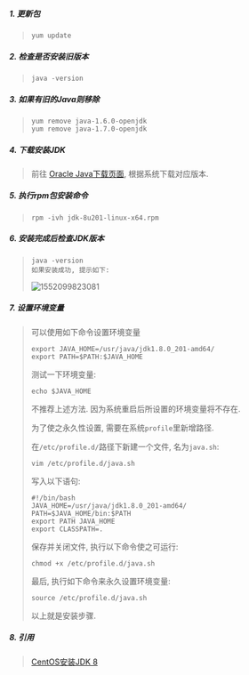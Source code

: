 

##### 1. 更新包

> `yum update`

##### 2. 检查是否安装旧版本

> `java -version`

##### 3. 如果有旧的Java则移除

> ```
> yum remove java-1.6.0-openjdk
> yum remove java-1.7.0-openjdk
> ```

##### 4. 下载安装JDK

> 前往 [Oracle Java下载页面](https://www.oracle.com/technetwork/java/javase/downloads/index.html), 根据系统下载对应版本.

##### 5. 执行rpm包安装命令

> `rpm -ivh jdk-8u201-linux-x64.rpm`

##### 6. 安装完成后检查JDK版本

> ```
> java -version
> 如果安装成功, 提示如下:
> ```
>
> ![1552099823081](C:\Users\su\AppData\Roaming\Typora\typora-user-images\1552099823081.png)

##### 7. 设置环境变量

> 可以使用如下命令设置环境变量
>
> ```
> export JAVA_HOME=/usr/java/jdk1.8.0_201-amd64/
> export PATH=$PATH:$JAVA_HOME
> ```
>
> 测试一下环境变量:
>
> `echo $JAVA_HOME`
>
> 不推荐上述方法. 因为系统重启后所设置的环境变量将不存在.
>
> 为了使之永久性设置, 需要在系统`profile`里新增路径.
>
> 在`/etc/profile.d/`路径下新建一个文件, 名为`java.sh`:
>
> `vim /etc/profile.d/java.sh`
>
> 写入以下语句:
>
> ```
> #!/bin/bash
> JAVA_HOME=/usr/java/jdk1.8.0_201-amd64/
> PATH=$JAVA_HOME/bin:$PATH
> export PATH JAVA_HOME
> export CLASSPATH=.
> ```
>
> 保存并关闭文件, 执行以下命令使之可运行:
>
> `chmod +x /etc/profile.d/java.sh`
>
> 最后, 执行如下命令来永久设置环境变量:
>
> `source /etc/profile.d/java.sh`
>
> 以上就是安装步骤.

##### 8. 引用

> [CentOS安装JDK 8](https://www.jianshu.com/p/848b06dd19aa)